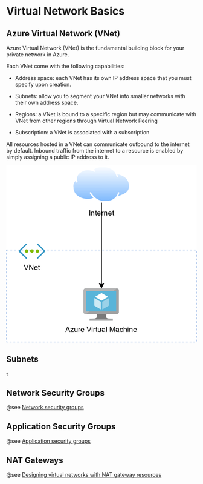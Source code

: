 # Virtual Network Basics

## Azure Virtual Network (VNet)

Azure Virtual Network (VNet) is the fundamental building block for your private network in Azure.

Each VNet come with the following capabilities:

* Address space: each VNet has its own IP address space that you must specify upon creation.

* Subnets: allow you to segment your VNet into smaller networks with their own address space.

* Regions: a VNet is bound to a specific region but may communicate with VNet from other regions
through Virtual Network Peering

* Subscription: a VNet is associated with a subscription

All resources hosted in a VNet can communicate outbound to the internet by default. 
Inbound traffic from the internet to a resource is enabled by simply assigning a public IP address
to it.

![](img/az_vnet.png)

## Subnets
t
## Network Security Groups

@see [Network security groups](https://docs.microsoft.com/de-de/azure/virtual-network/network-security-groups-overview)

## Application Security Groups

@see [Application security groups](https://docs.microsoft.com/de-de/azure/virtual-network/application-security-groups)

## NAT Gateways

@see [Designing virtual networks with NAT gateway resources](https://docs.microsoft.com/de-de/azure/virtual-network/nat-gateway-resource)